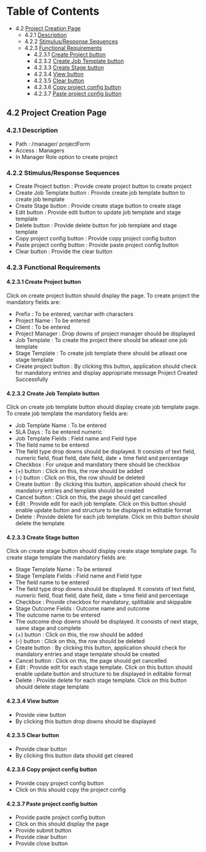 Table of Contents
=================
 * 4.2 [Project Creation Page](#project-creation-page)
   * 4.2.1 [Description](#description)
   * 4.2.2 [Stimulus/Response Sequences](#422-stimulus-response-sequences)
   * 4.2.3 [Functional Requirements](#423-functional-requirements)
     * 4.2.3.1 [Create Project button](#4231-create-project-button)
     * 4.2.3.2 [Create Job Template button](#4232-create-job-template-button)
     * 4.2.3.3 [Create Stage button](#4233-create-stage-button)
     * 4.2.3.4 [View button](#4234-view-button)
     * 4.2.3.5 [Clear button](#4235-clear-button)
     * 4.2.3.6 [Copy project config button](#4236-copy-project-config-button)
     * 4.2.3.7 [Paste project config button](#4237-paste-project-config-button)

## 4.2	Project Creation Page
### 4.2.1	Description
- Path :  /manager/ projectForm
- Access : Managers
- In Manager Role option to create project
### 4.2.2	Stimulus/Response Sequences
-	Create Project button : Provide create project button to create project
-	Create Job Template button : Provide create job template button to create job template
-	Create Stage button : Provide create stage button to create stage
-	Edit button : Provide edit button to update job template and stage template
-	Delete button : Provide delete button for job template and stage template
-	Copy project config button : Provide copy project config button
-	Paste project config button : Provide paste project config button
-	Clear button : Provide the clear button
### 4.2.3	Functional Requirements
#### 4.2.3.1	Create Project button
Click on create project button should display the page.
To create project the mandatory fields are:
-	Prefix : To be entered, varchar with characters
-	Project Name : To be entered
-	Client : To be entered
-	Project Manager : Drop downs of project manager should be displayed
-	Job Template : To create the project there should be atleast one job template
-	Stage Template : To create job template there should be atleast one stage template
-	Create project button : By clicking this button, application should check for mandatory entries and display appropriate message Project Created Successfully
#### 4.2.3.2	Create Job Template button
Click on create job template button should display create job template page.
To create job template the mandatory fields are:
-	Job Template Name : To be entered
-	SLA Days : To be entered numeric
-	Job Template Fields : Field name and Field type
-	The field name to be entered
-	The field type drop downs should be displayed. It consists of text field, numeric field, float field, date field, date + time field and percentage
-	Checkbox : For unique and mandatory there should be checkbox
-	(+) button : Click on this, the row should be added
-	(-) button : Click on this, the row should be deleted
-	Create button : By clicking this button, application should check for mandatory entries and template should be created
-	Cancel button : Click on this, the page should get cancelled
-	Edit : Provide edit for each job template. Click on this button should enable update button and structure to be displayed in editable format
-	Delete : Provide delete for each job template. Click on this button should delete the template
#### 4.2.3.3	Create Stage button
Click on create stage button should display create stage template page.
To create stage template the mandatory fields are:
-	Stage Template Name : To be entered
-	Stage Template Fields : Field name and Field type
-	The field name to be entered
-	The field type drop downs should be displayed. It consists of text field, numeric field, float field, date field, date + time field and percentage
-	Checkbox : Provide checkbox for mandatory, splittable and skippable
-	Stage Outcome Fields : Outcome name and outcome
-	The outcome name to be entered
-	The outcome drop downs should be displayed. It consists of next stage, same stage and complete
-	(+) button : Click on this, the row should be added
-	(-) button : Click on this, the row should be deleted
-	Create button : By clicking this button, application should check for mandatory entries and stage template should be created
-	Cancel button : Click on this, the page should get cancelled
-	Edit : Provide edit for each stage template. Click on this button should enable update button and structure to be displayed in editable format
-	Delete : Provide delete for each stage template. Click on this button should delete stage template
#### 4.2.3.4	View button
-	Provide view button
-	By clicking this button drop downs should be displayed
#### 4.2.3.5	Clear button
-	Provide clear button
-	By clicking this button data should get cleared
#### 4.2.3.6	Copy project config button
-	Provide copy project config button
-	Click on this should copy the project config
#### 4.2.3.7	Paste project config button
-	Provide paste project config button
-	Click on this should display the page
-	Provide submit button
-	Provide clear button
-	Provide close button
